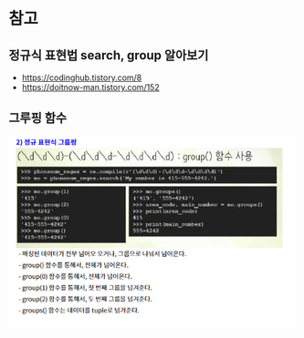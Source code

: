 # 참고
## 정규식 표현법 search, group 알아보기
- https://codinghub.tistory.com/8
- https://doitnow-man.tistory.com/152

## 그루핑 함수
![그루핑 함수](images/그루핑%20함수.png)